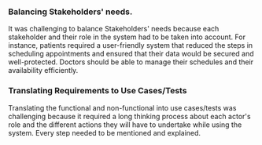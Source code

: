 ### Balancing Stakeholders' needs.
It was challenging to balance Stakeholders' needs because each stakeholder and their role in the system had to be taken into account. For instance, patients required a user-friendly system that reduced the steps in scheduling appointments and ensured that their data would be secured and well-protected. Doctors should be able to manage their schedules and their availability efficiently.

### Translating Requirements to Use Cases/Tests
Translating the functional and non-functional into use cases/tests was challenging because it required a long thinking process about each actor's role and the different actions they will have to undertake while using the system. Every step needed to be mentioned and explained.
